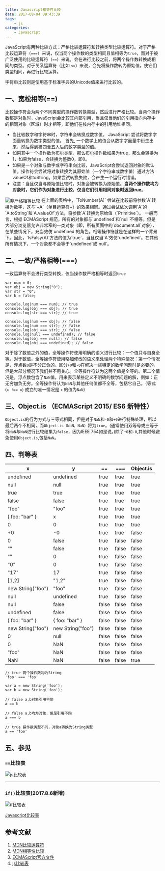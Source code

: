 ```yaml
---
title: Javascript相等性比较
date: 2017-08-04 09:43:39
tags:
	- js
categories:
	- Javascript
---
```



JavaScript有两种比较方式：严格比较运算符和转换类型比较运算符。对于严格比较运算符（`===`）来说，仅当两个操作数的类型相同且值相等为`true`，而对于被广泛使用的比较运算符（`==`）来说，会在进行比较之前，将两个操作数转换成相同的类型。对于关系运算符（比如 `<=`）来说，会先将操作数转为原始值，使它们类型相同，再进行比较运算。

字符串比较则是使用基于标准字典的Unicode值来进行比较的。

## 一、宽松相等(==)
比较操作符会为两个不同类型的操作数转换类型，然后进行严格比较。当两个操作数都是对象时，JavaScript会比较其内部引用，当且仅当他们的引用指向内存中的相同对象（区域）时才相等，即他们在栈内存中的引用地址相同。

- 当比较数字和字符串时，字符串会转换成数字值。 JavaScript 尝试将数字字面量转换为数字类型的值。 首先, 一个数学上的值会从数字字面量中衍生出来，然后得到被四舍五入后的数字类型的值。
- 如果其中一个操作数为布尔类型，那么布尔操作数如果为true，那么会转换为1，如果为false，会转换为整数0，即0。
- 如果是一个对象与数字或字符串向比较，JavaScript会尝试返回对象的默认值。操作符会尝试将对象转换为其原始值（一个字符串或数字值）通过方法valueOf和toString。如果尝试转换失败，会产生一个运行时错误。
- 注意：当且仅当与原始值比较时，对象会被转换为原始值。**当两个操作数均为对象时，它们作为对象进行比较，仅当它们引用相同对象时返回true**。

<img src="/img/非严格相等.png"  alt="非严格相等比较" align=center />
在上面的表格中，`ToNumber(A)` 尝试在比较前将参数`A`转换为数字，这与`+A`（单目运算符+）的效果相同。通过尝试依次调用`A`的`A.toString`和`A.valueOf`方法，将参数`A`转换为原始值（`Primitive`）。
一般而言，根据 ECMAScript 规范，所有的对象都与`undefined`和`null`不相等。但是大部分浏览器允许非常窄的一类对象（即，所有页面中的`document.all`对象），在某些情况下，充当效仿`undefined`的角色。相等操作符就是在这样的一个背景下。因此，`IsFalsy(A)`方法的值为`true`，当且仅当`A`效仿`undefined`。在其他所有情况下，一个对象都不会等于`undefined`或`null`。
<!--more-->

## 二、一致/严格相等(===)
一致运算符不会进行类型转换，仅当操作数严格相等时返回`true`
```
var num = 0;
var obj = new String("0");
var str = "0";
var b = false;

console.log(num === num); // true
console.log(obj === obj); // true
console.log(str === str); // true

console.log(num === obj); // false
console.log(num === str); // false
console.log(obj === str); // false
console.log(null === undefined); // false
console.log(obj === null); // false
console.log(obj === undefined); // false
```
对于除了数值之外的值，全等操作符使用明确的语义进行比较：一个值只与自身全等。对于数值，全等操作符使用略加修改的语义来处理两个特殊情况：第一个情况是，浮点数`0`是不分正负的。区分`+0`和`-0`在解决一些特定的数学问题时是必要的，但是大部分境况下我们并不用关心。全等操作符认为这两个值是全等的。第二个情况是，浮点数包含了`NaN`值，用来表示某些定义不明确的数学问题的解，例如：正无穷加负无穷。全等操作符认为`NaN`与其他任何值都不全等，包括它自己。（等式 (`x !== x`) 成立的唯一情况是 `x` 的值为`NaN`）

## 三、Object.is （ECMAScript 2015/ ES6 新特性）
`Object.is`的行为方式与三等式相同，但是对于`NaN`和`-0`和`+0`进行特殊处理，所以最后两个不相同，而`Object.is（NaN，NaN）`将为`true`。(通常使用双等号或三等于将`NaN`与`NaN`进行比较结果为`false`，因为IEEE 754如是说。)除了`+0`和`-0`,其他时候避免使用`Object.is`,包括`NaN`。

## 四、判等表
x|y|==|===|Object.is|
---|---|---|---|---
undefined|undefined|true|true|true
null|null|true|true|true
true|true|true|true|true
false|false|true|true|true
"foo"|"foo"|true|true|true
{ foo: "bar" }|x|true|true|true
0|0|true|true|true
+0|-0|true|true|false
0|false|true|false|false
""|false|true|false|false
""|0|true|false|false
"0"|0|true|false|false
"17"|17|true|false|false
[1,2]|"1,2"|true|false|false
new String("foo")|"foo"|true|false|false
null|undefined|true|false|false
null|false|false|false|false
undefined|false|false|false|false
{ foo: "bar" }|{ foo: "bar" }|false|false|false
new String("foo")|new String("foo")|false|false|false
0|null|false|false|false
0|NaN|false|false|false
"foo"|NaN|false|false|false
NaN|NaN|false|false|true


```
// true 两个操作数均为String
'foo' === 'foo'

var a = new String('foo');
var b = new String('foo');

// false a,b对象引用不同
a == b 

// false a,b均为对象，但是引用不同
a === b 

// true 操作数类型不同，对象a转换为String类型
a == 'foo'
```
## 五、参见
### `==`比较表
<img src="/img/js比较表.png"  alt="js比较表" align=center />

-----------
### `if()`比较表(2017.8.6新增)
<img src="/img/if比较表.png"  alt="if比较表" align=center />

[Javascript比较表](http://dorey.github.io/JavaScript-Equality-Table/)


## 参考文献
1. [MDN比较运算符](https://developer.mozilla.org/zh-CN/docs/Web/JavaScript/Reference/Operators/Comparison_Operators)
2. [MDN相等性比较](https://developer.mozilla.org/zh-CN/docs/Web/JavaScript/Equality_comparisons_and_sameness)
3. [ECMAScript官方文件](http://www.ecma-international.org/ecma-262/5.1/#sec-11.9)
4. [js比较表](http://dorey.github.io/JavaScript-Equality-Table/)
